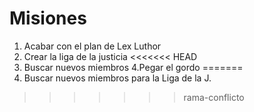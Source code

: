 # Misiones

1. Acabar con el plan de Lex Luthor
2. Crear la liga de la justicia
<<<<<<< HEAD
3. Buscar nuevos miembros
 4.Pegar el gordo
=======
3. Buscar nuevos miembros para la Liga de la J.
>>>>>>> rama-conflicto
